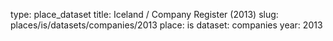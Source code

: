 type: place_dataset
title: Iceland / Company Register (2013)
slug: places/is/datasets/companies/2013
place: is
dataset: companies
year: 2013
